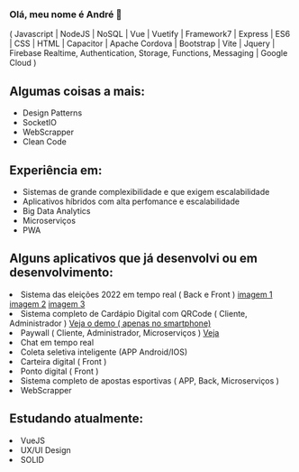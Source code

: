 ### Olá, meu nome é André 👋
( Javascript | NodeJS | NoSQL | Vue | Vuetify | Framework7 | Express | ES6 | CSS | HTML | Capacitor | Apache Cordova | Bootstrap | Vite | Jquery | Firebase Realtime, Authentication, Storage, Functions, Messaging | Google Cloud )

<h2>Algumas coisas a mais:</h2>
<ul>
  <li>Design Patterns</li>
  <li>SocketIO</li>
  <li>WebScrapper</li>
  <li>Clean Code</li>
</ul>
<h2>Experiência em:</h2>
<ul>
  <li>Sistemas de grande complexibilidade e que exigem escalabilidade</li>
  <li>Aplicativos híbridos com alta perfomance e escalabilidade</li>
  <li>Big Data Analytics</li>
  <li>Microserviços</li>
  <li>PWA</li>
</ul>
<h2>Alguns aplicativos que já desenvolvi ou em desenvolvimento:</h2>
<li>Sistema das eleições 2022 em tempo real ( Back e Front )
  <a href="https://firebasestorage.googleapis.com/v0/b/playum-f71b9.appspot.com/o/localhost_1217_(iPhone%20SE)%20(2).png?alt=media&token=6fd13660-22f3-43f3-bde2-b1313ec84575">imagem 1</a>
  <a href="https://firebasestorage.googleapis.com/v0/b/playum-f71b9.appspot.com/o/localhost_1217_(iPhone%20SE)%20(3).png?alt=media&token=38ae8374-146e-415e-a08d-ab9e91615485">imagem 2</a>
  <a href="https://firebasestorage.googleapis.com/v0/b/playum-f71b9.appspot.com/o/localhost_1217_(iPhone%20SE)%20(4).png?alt=media&token=25720c34-1b9b-47c3-a7b1-246aaeed1e50">imagem 3</a>
</li>
<li>Sistema completo de Cardápio Digital com QRCode ( Cliente, Administrador ) <a target="_blank" style="text-decoration: underline" href="https://cardapio.playum.com.br/?restaurant=9tk21CpjWWZ2k6tkQxJFmGGcnEl1&table=39900">Veja o demo ( apenas no smartphone)</a></li>
<li>Paywall ( Cliente, Administrador, Microserviços ) <a href="https://assinante.fuxicogospel.com.br/">Veja</a></li>
<li>Chat em tempo real</li>
<li>Coleta seletiva inteligente (APP Android/IOS)</li>
<li>Carteira digital ( Front )</li>
<li>Ponto digital ( Front )</li>
<li>Sistema completo de apostas esportivas ( APP, Back, Microserviços )</li>
<li>WebScrapper</li>
<h2>Estudando atualmente:</h2>
<li>VueJS</li>
<li>UX/UI Design</li>
<li>SOLID</li>
